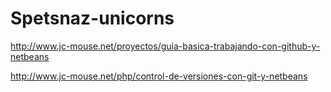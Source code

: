 # Spetsnaz-unicorns

http://www.jc-mouse.net/proyectos/guia-basica-trabajando-con-github-y-netbeans

http://www.jc-mouse.net/php/control-de-versiones-con-git-y-netbeans
